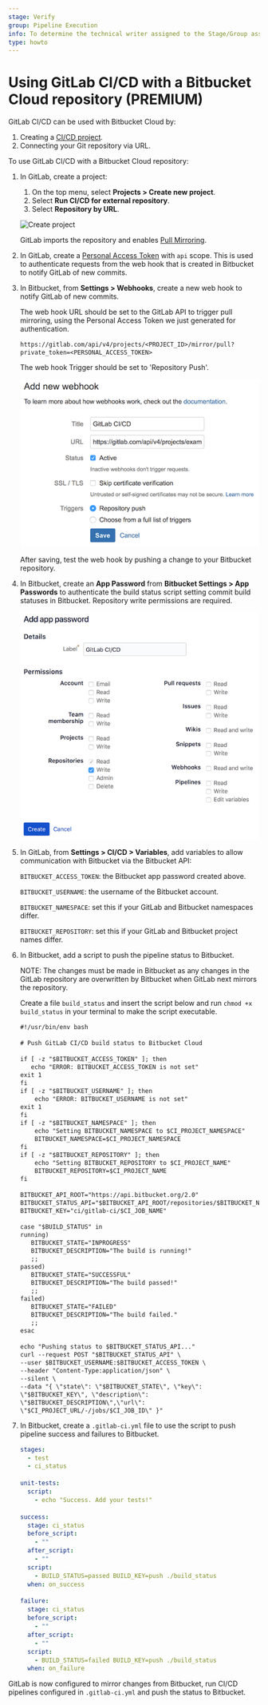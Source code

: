 ```yaml
---
stage: Verify
group: Pipeline Execution
info: To determine the technical writer assigned to the Stage/Group associated with this page, see https://about.gitlab.com/handbook/engineering/ux/technical-writing/#assignments
type: howto
---
```


# Using GitLab CI/CD with a Bitbucket Cloud repository **(PREMIUM)**

GitLab CI/CD can be used with Bitbucket Cloud by:

1. Creating a [CI/CD project](index.md).
1. Connecting your Git repository via URL.

To use GitLab CI/CD with a Bitbucket Cloud repository:

1. In GitLab, create a project:
   1. On the top menu, select **Projects > Create new project**.
   1. Select **Run CI/CD for external repository**.
   1. Select **Repository by URL**.

   ![Create project](img/external_repository.png)

   GitLab imports the repository and enables [Pull Mirroring](../../user/project/repository/mirror/pull.md).

1. In GitLab, create a
   [Personal Access Token](../../user/profile/personal_access_tokens.md)
   with `api` scope. This is used to authenticate requests from the web
   hook that is created in Bitbucket to notify GitLab of new commits.

1. In Bitbucket, from **Settings > Webhooks**, create a new web hook to notify
   GitLab of new commits.

   The web hook URL should be set to the GitLab API to trigger pull mirroring,
   using the Personal Access Token we just generated for authentication.

   ```plaintext
   https://gitlab.com/api/v4/projects/<PROJECT_ID>/mirror/pull?private_token=<PERSONAL_ACCESS_TOKEN>
   ```

   The web hook Trigger should be set to 'Repository Push'.

   ![Bitbucket Cloud webhook](img/bitbucket_webhook.png)

   After saving, test the web hook by pushing a change to your Bitbucket
   repository.

1. In Bitbucket, create an **App Password** from **Bitbucket Settings > App
   Passwords** to authenticate the build status script setting commit build
   statuses in Bitbucket. Repository write permissions are required.

   ![Bitbucket Cloud webhook](img/bitbucket_app_password.png)

1. In GitLab, from **Settings > CI/CD > Variables**, add variables to allow
   communication with Bitbucket via the Bitbucket API:

   `BITBUCKET_ACCESS_TOKEN`: the Bitbucket app password created above.

   `BITBUCKET_USERNAME`: the username of the Bitbucket account.

   `BITBUCKET_NAMESPACE`: set this if your GitLab and Bitbucket namespaces differ.

   `BITBUCKET_REPOSITORY`: set this if your GitLab and Bitbucket project names differ.

1. In Bitbucket, add a script to push the pipeline status to Bitbucket.

   NOTE:
   The changes must be made in Bitbucket as any changes in the GitLab repository are overwritten by Bitbucket when GitLab next mirrors the repository.

   Create a file `build_status` and insert the script below and run
   `chmod +x build_status` in your terminal to make the script executable.

   ```shell
   #!/usr/bin/env bash

   # Push GitLab CI/CD build status to Bitbucket Cloud

   if [ -z "$BITBUCKET_ACCESS_TOKEN" ]; then
      echo "ERROR: BITBUCKET_ACCESS_TOKEN is not set"
   exit 1
   fi
   if [ -z "$BITBUCKET_USERNAME" ]; then
       echo "ERROR: BITBUCKET_USERNAME is not set"
   exit 1
   fi
   if [ -z "$BITBUCKET_NAMESPACE" ]; then
       echo "Setting BITBUCKET_NAMESPACE to $CI_PROJECT_NAMESPACE"
       BITBUCKET_NAMESPACE=$CI_PROJECT_NAMESPACE
   fi
   if [ -z "$BITBUCKET_REPOSITORY" ]; then
       echo "Setting BITBUCKET_REPOSITORY to $CI_PROJECT_NAME"
       BITBUCKET_REPOSITORY=$CI_PROJECT_NAME
   fi

   BITBUCKET_API_ROOT="https://api.bitbucket.org/2.0"
   BITBUCKET_STATUS_API="$BITBUCKET_API_ROOT/repositories/$BITBUCKET_NAMESPACE/$BITBUCKET_REPOSITORY/commit/$CI_COMMIT_SHA/statuses/build"
   BITBUCKET_KEY="ci/gitlab-ci/$CI_JOB_NAME"

   case "$BUILD_STATUS" in
   running)
      BITBUCKET_STATE="INPROGRESS"
      BITBUCKET_DESCRIPTION="The build is running!"
      ;;
   passed)
      BITBUCKET_STATE="SUCCESSFUL"
      BITBUCKET_DESCRIPTION="The build passed!"
      ;;
   failed)
      BITBUCKET_STATE="FAILED"
      BITBUCKET_DESCRIPTION="The build failed."
      ;;
   esac

   echo "Pushing status to $BITBUCKET_STATUS_API..."
   curl --request POST "$BITBUCKET_STATUS_API" \
   --user $BITBUCKET_USERNAME:$BITBUCKET_ACCESS_TOKEN \
   --header "Content-Type:application/json" \
   --silent \
   --data "{ \"state\": \"$BITBUCKET_STATE\", \"key\": \"$BITBUCKET_KEY\", \"description\":
   \"$BITBUCKET_DESCRIPTION\",\"url\": \"$CI_PROJECT_URL/-/jobs/$CI_JOB_ID\" }"
   ```

1. In Bitbucket, create a `.gitlab-ci.yml` file to use the script to push
   pipeline success and failures to Bitbucket.

   ```yaml
   stages:
     - test
     - ci_status

   unit-tests:
     script:
       - echo "Success. Add your tests!"

   success:
     stage: ci_status
     before_script:
       - ""
     after_script:
       - ""
     script:
       - BUILD_STATUS=passed BUILD_KEY=push ./build_status
     when: on_success

   failure:
     stage: ci_status
     before_script:
       - ""
     after_script:
       - ""
     script:
       - BUILD_STATUS=failed BUILD_KEY=push ./build_status
     when: on_failure
   ```

GitLab is now configured to mirror changes from Bitbucket, run CI/CD pipelines
configured in `.gitlab-ci.yml` and push the status to Bitbucket.

<!-- ## Troubleshooting

Include any troubleshooting steps that you can foresee. If you know beforehand what issues
one might have when setting this up, or when something is changed, or on upgrading, it's
important to describe those, too. Think of things that may go wrong and include them here.
This is important to minimize requests for support, and to avoid doc comments with
questions that you know someone might ask.

Each scenario can be a third-level heading, e.g. `### Getting error message X`.
If you have none to add when creating a doc, leave this section in place
but commented out to help encourage others to add to it in the future. -->
